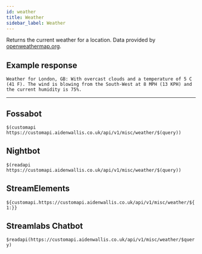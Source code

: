 ```yaml
---
id: weather
title: Weather
sidebar_label: Weather
---
```


Returns the current weather for a location. Data provided by [openweathermap.org](https://openweathermap.org/api).

## Example response
```Weather for London, GB: With overcast clouds and a temperature of 5 C (41 F). The wind is blowing from the South-West at 8 MPH (13 KPH) and the current humidity is 75%.```

---

## Fossabot
```$(customapi https://customapi.aidenwallis.co.uk/api/v1/misc/weather/$(query))```

## Nightbot
```$(readapi https://customapi.aidenwallis.co.uk/api/v1/misc/weather/$(query))```

## StreamElements
```${customapi.https://customapi.aidenwallis.co.uk/api/v1/misc/weather/${1:}}```

## Streamlabs Chatbot
```$readapi(https://customapi.aidenwallis.co.uk/api/v1/misc/weather/$query)```
